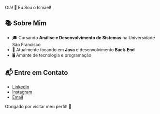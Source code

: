 Olá! 👋 Eu Sou o Ismael!
## 📚 Sobre Mim
- 🎓 Cursando **Análise e Desenvolvimento de Sistemas** na Universidade São Francisco
- 🌱 Atualmente focando em **Java** e desenvolvimento **Back-End**
- 🖥️ Amante de tecnologia e programação
  
## 📬 Entre em Contato
- [LinkedIn](www.linkedin.com/in/ismael-alves)
- [Instagram](https://www.instagram.com/ismajovi/)
- [Email](mailto:ismael.joventino@mail.usf.edu.br)

Obrigado por visitar meu perfil! 🌟
